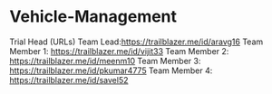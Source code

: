 # Vehicle-Management

Trial Head (URLs)
Team Lead:https://trailblazer.me/id/aravg16
Team Member 1: https://trailblazer.me/id/vijit33
Team Member 2: https://trailblazer.me/id/meenm10
Team Member 3: https://trailblazer.me/id/pkumar4775
Team Member 4: https://trailblazer.me/id/savel52
